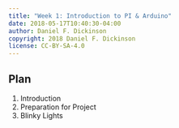 ```yaml
---
title: "Week 1: Introduction to PI & Arduino"
date: 2018-05-17T10:40:30-04:00
author: Daniel F. Dickinson
copyright: 2018 Daniel F. Dickinson
license: CC-BY-SA-4.0
---
```


## Plan

  1. Introduction
  2. Preparation for Project
  3. Blinky Lights
